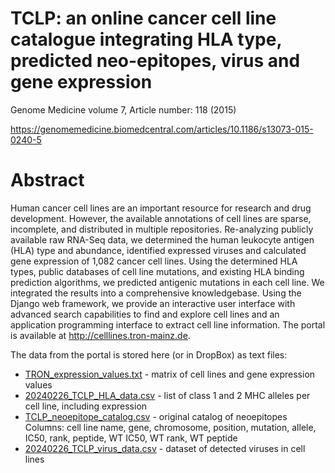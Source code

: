 # TCLP: an online cancer cell line catalogue integrating HLA type, predicted neo-epitopes, virus and gene expression
Genome Medicine volume 7, Article number: 118 (2015) 

https://genomemedicine.biomedcentral.com/articles/10.1186/s13073-015-0240-5

# Abstract
Human cancer cell lines are an important resource for research and drug development. However, the available annotations of cell lines are sparse, incomplete, and distributed in multiple repositories. Re-analyzing publicly available raw RNA-Seq data, we determined the human leukocyte antigen (HLA) type and abundance, identified expressed viruses and calculated gene expression of 1,082 cancer cell lines. Using the determined HLA types, public databases of cell line mutations, and existing HLA binding prediction algorithms, we predicted antigenic mutations in each cell line. We integrated the results into a comprehensive knowledgebase. Using the Django web framework, we provide an interactive user interface with advanced search capabilities to find and explore cell lines and an application programming interface to extract cell line information. The portal is available at http://celllines.tron-mainz.de.

The data from the portal is stored here (or in DropBox) as text files:

 - [TRON_expression_values.txt](https://www.dropbox.com/scl/fi/36ycwvot25dbwv0u2r1vg/TRON_expression_values.txt?rlkey=rhve8omp61uv8nl92l990d4uh&dl=0) - matrix of cell lines and gene expression values 
- [20240226_TCLP_HLA_data.csv](https://github.com/TRON-Bioinformatics/TCLP/blob/main/20240226_TCLP_HLA_data.csv) - list of class 1 and 2 MHC alleles per cell line, including expression 
- [TCLP_neoepitope_catalog.csv](https://www.dropbox.com/scl/fi/kltz9jyf0wboxg0z4rah0/TCLP_neoepitope_catalog.csv?rlkey=rou7gkn1hcxebdfzi8gt8l5fx&dl=0) - original catalog of neoepitopes \
Columns: cell line name, gene, chromosome, position, mutation, allele, IC50, rank, peptide, WT IC50, WT rank, WT peptide
- [20240226_TCLP_virus_data.csv](https://github.com/TRON-Bioinformatics/TCLP/blob/main/20240226_TCLP_virus_data.csv) - dataset of detected viruses in cell lines
  

